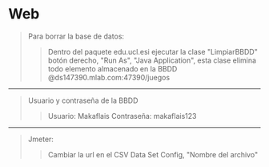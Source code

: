 # Web
> Para borrar la base de datos:
>> Dentro del paquete edu.ucl.esi ejecutar la clase "LimpiarBBDD" botón derecho, "Run As", "Java Application", esta clase elimina todo elemento almacenado en la BBDD @ds147390.mlab.com:47390/juegos
----
> Usuario y contraseña de la BBDD
>> Usuario: Makaflais
>> Contraseña: makaflais123
----
> Jmeter:
>> Cambiar la url en el CSV Data Set Config, "Nombre del archivo"
